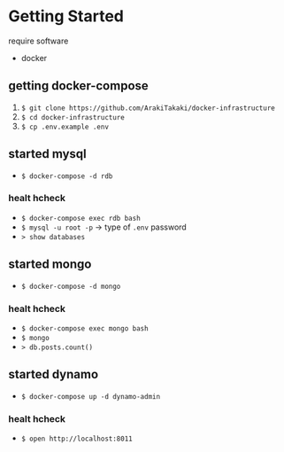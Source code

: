 # Getting Started

require software
- docker

## getting docker-compose

1. `$ git clone https://github.com/ArakiTakaki/docker-infrastructure`
2. `$ cd docker-infrastructure`
3. `$ cp .env.example .env`

## started mysql

- `$ docker-compose -d rdb`

### healt hcheck

- `$ docker-compose exec rdb bash`
- `$ mysql -u root -p` -> type of `.env` password
- `> show databases`

## started mongo

- `$ docker-compose -d mongo`

### healt hcheck

- `$ docker-compose exec mongo bash`
- `$ mongo`
- `> db.posts.count()`

## started dynamo

- `$ docker-compose up -d dynamo-admin`

### healt hcheck

- `$ open http://localhost:8011`
